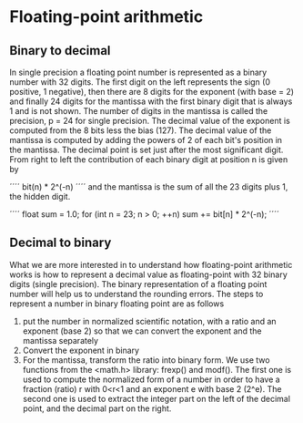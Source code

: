 Floating-point arithmetic
=========================
## Binary to decimal
In single precision a floating point number is represented
as a binary number with 32 digits. The first digit on the
left represents the sign (0 positive, 1 negative),
then there are 8 digits for the exponent
(with base = 2) and finally 24 digits for the mantissa
with the first binary digit that is always 1 and is not shown.
The number of digits in the mantissa is called the precision, p = 24 for
single precision.
The decimal value of the exponent is computed from the 8 bits
less the bias (127). The decimal value of the mantissa is computed by
adding the powers of 2 of each bit's position in the mantissa.
The decimal point is set just after the most significant digit. From right
to left the contribution of each binary digit at position n
is given by

´´´´
bit(n) * 2^(-n)
´´´´
and the mantissa is the sum of all the 23 digits plus 1, the
hidden digit.

´´´´
float sum = 1.0;
for (int n = 23; n > 0; ++n)
 sum += bit[n] * 2^(-n);
´´´´
## Decimal to binary
What we are more interested in to understand how floating-point arithmetic
works is how to represent a decimal value as floating-point with 32 binary
digits (single precision). The binary representation of a floating point
number will help us to understand the rounding errors. The steps to represent
a number in binary floating point are as follows
1. put the number in normalized scientific notation, with a ratio and an
   exponent (base 2) so that we can convert the exponent and the mantissa separately  
2. Convert the exponent in binary  
3. For the mantissa, transform the ratio into binary form.
   We use two functions from the <math.h> library: frexp() and modf(). The
   first one is used to compute the normalized form of a number in order to have
   a fraction (ratio) r with 0<r<1 and an exponent e with base 2 (2^e). The
   second one is used to extract the integer part on the left of the decimal
   point, and the decimal part on the right.  
